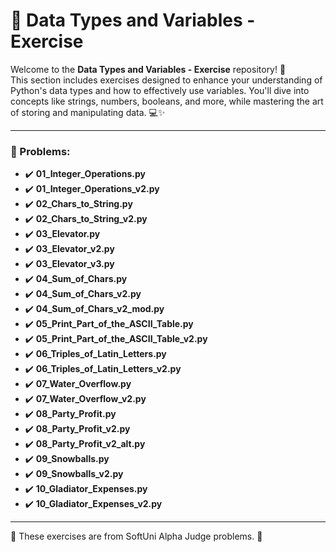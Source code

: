 # 🧮 Data Types and Variables - Exercise

Welcome to the **Data Types and Variables - Exercise** repository! 🎉  
This section includes exercises designed to enhance your understanding of Python's data types and how to effectively use variables. You'll dive into concepts like strings, numbers, booleans, and more, while mastering the art of storing and manipulating data. 💻✨  

---

### 📓 Problems:

- ✔️ **01_Integer_Operations.py**
- ✔️ **01_Integer_Operations_v2.py**
- ✔️ **02_Chars_to_String.py**
- ✔️ **02_Chars_to_String_v2.py**
- ✔️ **03_Elevator.py**
- ✔️ **03_Elevator_v2.py**
- ✔️ **03_Elevator_v3.py**
- ✔️ **04_Sum_of_Chars.py**
- ✔️ **04_Sum_of_Chars_v2.py**
- ✔️ **04_Sum_of_Chars_v2_mod.py**
- ✔️ **05_Print_Part_of_the_ASCII_Table.py**
- ✔️ **05_Print_Part_of_the_ASCII_Table_v2.py**
- ✔️ **06_Triples_of_Latin_Letters.py**
- ✔️ **06_Triples_of_Latin_Letters_v2.py**
- ✔️ **07_Water_Overflow.py**
- ✔️ **07_Water_Overflow_v2.py**
- ✔️ **08_Party_Profit.py**
- ✔️ **08_Party_Profit_v2.py**
- ✔️ **08_Party_Profit_v2_alt.py**
- ✔️ **09_Snowballs.py**
- ✔️ **09_Snowballs_v2.py**
- ✔️ **10_Gladiator_Expenses.py**
- ✔️ **10_Gladiator_Expenses_v2.py**

---

🚀 These exercises are from SoftUni Alpha Judge problems. 👋

